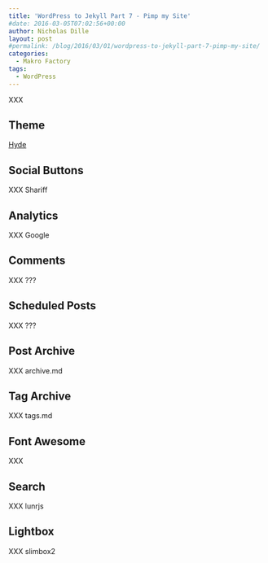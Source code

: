 ```yaml
---
title: 'WordPress to Jekyll Part 7 - Pimp my Site'
#date: 2016-03-05T07:02:56+00:00
author: Nicholas Dille
layout: post
#permalink: /blog/2016/03/01/wordpress-to-jekyll-part-7-pimp-my-site/
categories:
  - Makro Factory
tags:
  - WordPress
---
```

XXX

<!--more-->

## Theme

[Hyde](https://github.com/poole/hyde)

## Social Buttons

XXX Shariff

## Analytics

XXX Google

## Comments

XXX ???

## Scheduled Posts

XXX ???

## Post Archive

XXX archive.md

## Tag Archive

XXX tags.md

## Font Awesome

XXX

## Search

XXX lunrjs

## Lightbox

XXX slimbox2